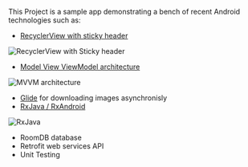 This Project is a sample app demonstrating a bench of recent Android technologies such as:
- [RecyclerView with sticky header](https://developer.android.com/guide/topics/ui/layout/recyclerview)

![RecyclerView with Sticky header](https://github.com/younes778/MVVM_with_RoomDB/blob/master/screenshots/Recycler_StickyHeader.png?raw=true)

- [Model View ViewModel architecture](https://medium.com/upday-devs/android-architecture-patterns-part-3-model-view-viewmodel-e7eeee76b73b)

![MVVM architecture](https://github.com/younes778/MVVM_with_RoomDB/blob/master/screenshots/MVVM_Architecture.PNG?raw=true)

- [Glide](https://github.com/bumptech/glide) for downloading images asynchronisly
- [RxJava / RxAndroid](https://github.com/ReactiveX/RxAndroid)

![RxJava](https://github.com/younes778/MVVM_with_RoomDB/blob/master/screenshots/RxJava.PNG?raw=true)

- RoomDB database
- Retrofit web services API 
- Unit Testing
